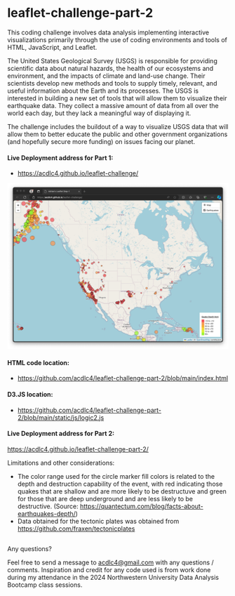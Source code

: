 # leaflet-challenge-part-2

This coding challenge involves data analysis implementing interactive visualizations primarily through the use of coding environments and tools of HTML, JavaScript, and Leaflet.

The United States Geological Survey (USGS) is responsible for providing scientific data about natural hazards, the health of our ecosystems and environment, and the impacts of climate and land-use change. Their scientists develop new methods and tools to supply timely, relevant, and useful information about the Earth and its processes. The USGS is interested in building a new set of tools that will allow them to visualize their earthquake data. They collect a massive amount of data from all over the world each day, but they lack a meaningful way of displaying it.

The challenge includes the buildout of a way to visualize USGS data that will allow them to better educate the public and other government organizations (and hopefully secure more funding) on issues facing our planet.

#### Live Deployment address for Part 1:
- https://acdlc4.github.io/leaflet-challenge/

![Screen capture of live website](https://github.com/acdlc4/leaflet-challenge-part-2/blob/main/Images/PageDeployment.png)

#### HTML code location:
- https://github.com/acdlc4/leaflet-challenge-part-2/blob/main/index.html

#### D3.JS location:
- https://github.com/acdlc4/leaflet-challenge-part-2/blob/main/static/js/logic2.js

#### Live Deployment address for Part 2:
https://acdlc4.github.io/leaflet-challenge-part-2/

Limitations and other considerations:
- The color range used for the circle marker fill colors is related to the depth and destruction capability of the event, with red indicating those quakes that are shallow and are more likely to be destructuve and green for those that are deep underground and are less likely to be destructive. (Source: https://quantectum.com/blog/facts-about-earthquakes-depth/)
- Data obtained for the tectonic plates was obtained from https://github.com/fraxen/tectonicplates

##
Any questions?

Feel free to send a message to acdlc4@gmail.com with any questions / comments. Inspiration and credit for any code used is from work done during my attendance in the 2024 Northwestern University Data Analysis Bootcamp class sessions.
